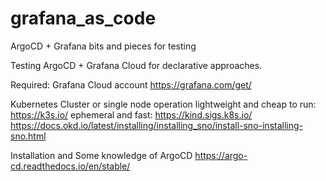 # grafana_as_code
ArgoCD + Grafana bits and pieces for testing

Testing ArgoCD + Grafana Cloud for declarative approaches. 

Required: 
Grafana Cloud account 
https://grafana.com/get/

Kubernetes Cluster or single node operation
lightweight and cheap to run: https://k3s.io/
ephemeral and fast: https://kind.sigs.k8s.io/
https://docs.okd.io/latest/installing/installing_sno/install-sno-installing-sno.html

Installation and Some knowledge of ArgoCD
https://argo-cd.readthedocs.io/en/stable/
